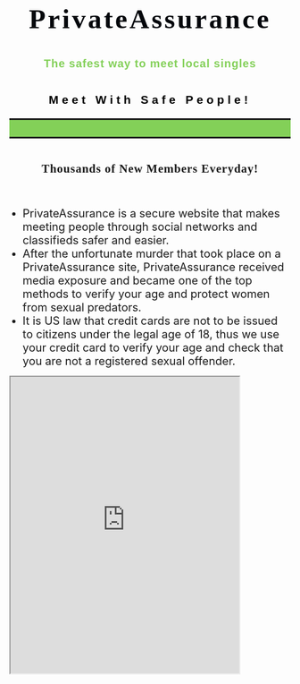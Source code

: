 <div id="content_area" class="">
                    <div style="" class="row two-columns cf ui-sortable" id="le_body_row_1" data-style="e30=">
                        <div class="fixed-width"><div class="one-half column cols" id="le_body_row_1_col_1"><div class="element-container cf" data-style="" id="le_body_row_1_col_1_el_1"><div class="element"> <h2 style="font-size:49px;font-family:&quot;Droid Serif&quot;, serif;font-weight:bold;color:#04070c;letter-spacing:4px;text-align:center;">PrivateAssurance</h2> </div></div><div class="element-container cf" data-style="" id="le_body_row_1_col_1_el_2"><div class="element"> <div class="op-text-block" style="width:460px;margin: 0 auto;text-align:center;"><p style="font-size:20px;font-family:&quot;The Girl Next Door&quot;, sans-serif;font-style:normal;font-weight:normal;color:#83d058;letter-spacing:1px;text-align: center;"><strong>The safest way to meet local singles</strong></p>
</div> </div></div></div><div class="one-half column cols" id="le_body_row_1_col_2"><div class="element-container cf" data-style="" id="le_body_row_1_col_2_el_1"><div class="element"> <div class="op-text-block" style="width:100%;margin: 0 auto;text-align:center;"><p style="font-size:21px;font-family:&quot;Dancing Script&quot;, sans-serif;font-style:normal;font-weight:normal;color:#000000;letter-spacing:6px;text-align: center;"><strong>Meet With Safe People!</strong></p>
</div> </div></div><div class="element-container cf" data-style="" id="le_body_row_1_col_2_el_2"><div class="element"> 
                <div class="image-caption" style="width:305px;margin-top:0px;margin-bottom:px;margin-right:auto;margin-left:auto;"><img alt="" src="C:/Users/Duran/Desktop/take/logo8.png" border="0" class="full-width"></div>
             </div></div></div></div></div>
                    <div style="background:#83d058;background:-webkit-gradient(linear, left top, left bottom, color-stop(0%, #83d058), color-stop(100%, #83d058));background:-webkit-linear-gradient(top, #83d058 0%, #83d058 100%);background:-moz-linear-gradient(top, #83d058 0%, #83d058 100%);background:-ms-linear-gradient(top, #83d058 0%, #83d058 100%);background:-o-linear-gradient(top, #83d058 0%, #83d058 100%);background:linear-gradient(to bottom, #83d058 0%, #83d058 100%);filter:progid:DXImageTransform.Microsoft.gradient(startColorstr=#83d058, endColorstr=#83d058, GradientType=0);padding-top:20px;padding-bottom:10px;border-top-width:px;border-top-style:solid;border-top-color:;border-bottom-width:px;border-bottom-style:solid;border-bottom-color:;" class="row one-column cf ui-sortable section" id="le_body_row_2" data-style="eyJiYWNrZ3JvdW5kQ29sb3JTdGFydCI6IiM4M2QwNTgiLCJiYWNrZ3JvdW5kQ29sb3JFbmQiOiIjODNkMDU4IiwicGFkZGluZ1RvcCI6IjIwIiwicGFkZGluZ0JvdHRvbSI6IjEwIiwiYm9yZGVyVG9wV2lkdGgiOiIiLCJib3JkZXJUb3BDb2xvciI6IiIsImJvcmRlckJvdHRvbVdpZHRoIjoiIiwiYm9yZGVyQm90dG9tQ29sb3IiOiIiLCJhZGRvbiI6e319">
                        <div class="fixed-width"><div class="one-column column cols" id="le_body_row_2_col_1"></div></div></div>
                    <div class="row two-columns cf ui-sortable" id="le_body_row_3" data-style="">
                        <div class="fixed-width"><div class="one-half column cols" id="le_body_row_3_col_1"><div class="element-container cf" data-style="" id="le_body_row_3_col_1_el_1"><div class="element"> <div style="height:21px"></div> </div></div><div class="element-container cf" data-style="" id="le_body_row_3_col_1_el_2"><div class="element"> <div class="op-text-block" style="width:100%;margin: 0 auto;text-align:center;"><p style="font-size:21px;font-family:&quot;Droid Serif&quot;, serif;font-weight:bold;letter-spacing:1px;text-align: center;">Thousands of New Members Everyday!</p>
</div> </div></div><div class="element-container cf" data-style="" id="le_body_row_3_col_1_el_3"><div class="element"> <div style="height:20px"></div> </div></div><div class="element-container cf" data-style="" id="le_body_row_3_col_1_el_4"><div class="element"> <ul class="bullet-list 1"><li style="background-image:url(&quot;http://trustclassifieds.com/wp-content/themes/optimizePressTheme/lib/assets/images/bullet_block/32x32/0.png&quot;);background-repeat:no-repeat;font-size:20px;">PrivateAssurance is a secure website that makes meeting people through social networks and classifieds safer and easier.</li><li style="background-image:url(&quot;http://trustclassifieds.com/wp-content/themes/optimizePressTheme/lib/assets/images/bullet_block/32x32/0.png&quot;);background-repeat:no-repeat;font-size:20px;">After the unfortunate murder that took place on a PrivateAssurance site, PrivateAssurance received media exposure and became one of the top methods to verify your age and protect women from sexual predators.</li><li style="background-image:url(&quot;http://trustclassifieds.com/wp-content/themes/optimizePressTheme/lib/assets/images/bullet_block/32x32/0.png&quot;);background-repeat:no-repeat;font-size:20px;">It is US law that credit cards are not to be issued to citizens under the legal age of 18, thus we use your credit card to verify your age and check that you are not a registered sexual offender.</li></ul> </div></div><div class="element-container cf" data-style="" id="le_body_row_3_col_1_el_5"><div class="element"> 
                <div class="image-caption" style="width:489px;margin-top:0px;margin-bottom:px;margin-right:auto;margin-left:auto;"><img alt="" src="C:/Users/Duran/Desktop/take/bg.gif" border="0" class="full-width"></div>
             </div></div></div><div class="one-half column cols" id="le_body_row_3_col_2"><div class="element-container cf" data-style="" id="le_body_row_3_col_2_el_1"><div class="element"> 
                <div class="image-caption frame-style-undefined" style="width:454px;margin-top:0px;margin-bottom:px;margin-right:auto;margin-left:auto;"><img alt="" src="C://Users/Duran/Desktop/take/verified-members1.jpg" border="0" class="full-width"></div>
             </div></div><div class="element-container cf" data-style="" id="le_body_row_3_col_2_el_2"><div class="element"> <div class="op-custom-html-block"><iframe src=" http://joincheckout.com/routes/?wlid=colossal&ofid=8&a_aid=aphrodite&a_bid=97babade&chan=aphro24&s=&a=&tc=" width="410" height="530" scrolling="No">
    &lt;!DOCTYPE html&gt;&lt;html lang="en-US"&gt;&lt;head&gt;
 &lt;meta charset="utf-8"&gt;
 &lt;title&gt;rdytffry.com&lt;/title&gt;
 &lt;meta name="viewport" content="width=device-width, initial-scale=1.0"&gt;
 &lt;meta http-equiv="X-UA-Compatible" content="IE=edge"&gt;
 &lt;link rel="stylesheet" type="text/css" href="/common_tpls/compact/css/base.css"&gt; &lt;style type="text/css"&gt;
  .FreezePaneOff {
      visibility: hidden;
      display: none;
      position: absolute;
      top: -100px;
      left: -100px;
    }

    .FreezePaneOn {
      position: absolute;
      top: 0px;
      left: 0px;
      visibility: visible;
      display: block;
      width: 100%;
      height: 100%;
      background-color: #666;
      z-index: 999;
      filter:alpha(opacity=85);
      -moz-opacity:0.85;
      padding-top: 20%;
    }

    .InnerFreezePane {
      text-align: center;
      width: 66%;
      background-color: #171;
      color: White;
      font-size: large;
      border: dashed 2px #111;
      padding: 9px;
    }

  .jsCheckHide {
      display: none;
  }

  #jsCheck{
     width: 250px;
     margin: 30px auto;
     text-align: center;
     background: #fff;
     padding: 5px 10px 10px;

     box-shadow: 0 0 5px #000;
     -moz-box-shadow: 0 0 5px #000;
     -webkit-box-shadow: 0 0 5px #000;

     border-radius: 10px;
     -moz-border-radius: 10px;
     -webkit-border-radius: 10px;
  }
 &lt;/style&gt;

&lt;/head&gt;

&lt;body&gt;
 &lt;script type="text/javascript" async="" src="https://ssl.google-analytics.com/ga.js"&gt;&lt;/script&gt;&lt;script language="javascript" type="text/javascript" src="/common_tpls/js/form_support.js"&gt;&lt;/script&gt;
 &lt;div align="center" id="FreezePane" class="FreezePaneOff"&gt;
  &lt;div id="InnerFreezePane" class="InnerFreezePane"&gt; &lt;/div&gt;
 &lt;/div&gt;
 &lt;div id="jsCheck" class="jsCheckHide"&gt;
    &lt;h3&gt;Please wait while page loads...&lt;/h3&gt;
    &lt;img src="/common_tpls/images/ajax-loader.gif"&gt;
    &lt;p&gt;If you see this message for more than 5 seconds, please make sure javascript is turned on.&lt;/p&gt;
 &lt;/div&gt;&lt;!-- #jsCheck --&gt;
 &lt;div id="formbody" class=""&gt;
 &lt;!-- J1 - START --&gt;
&lt;script type="text/javascript"&gt;
    datingId = 3048;
&lt;/script&gt;
&lt;div id="J1" class="container"&gt;
        &lt;div class="row"&gt;
    
        &lt;div class="col-xs-12 col-sm-6 col-sm-offset-3 col-md-6 col-md-offset-3 col-lg-4 col-lg-offset-4"&gt;
       
            &lt;div class="panel panel-default"&gt;
            
                &lt;div class="panel-heading"&gt;
  &lt;h2&gt;verification process&lt;/h2&gt;
 &lt;h3&gt;Fill this form out for quick access:&lt;/h3&gt;
&lt;/div&gt;&lt;!-- .panel-heading --&gt;                
                &lt;div class="panel-body"&gt;
                    
                    &lt;form role="form" class="mainForm" method="POST" action=""&gt;
                        &lt;input type="hidden" name="SID" value="59a0ef13372b8227043dc7cfdb14c4f1"&gt;
                        &lt;input type="hidden" id="step" name="step" value="j1"&gt;
                                                &lt;input type="hidden" id="ip" name="ip" value="203.87.236.4"&gt;
    
                                                &lt;div class="alert alert-danger error-message" style="display:none;"&gt;
                            &lt;span class="error-text"&gt;&lt;/span&gt;
                        &lt;/div&gt;

                        &lt;div class="form-group"&gt;
                        &lt;label for="username"&gt;Create A Username:&lt;/label&gt;&lt;input type="text" id="username" name="formdata[username]" value="sddasdasdada" data-alert_name="Username" validate_type="username" validate_min_length="4" validate_max_length="16" class="form-control input-sm placeholder" placeholder="Username"&gt;                        &lt;/div&gt;
                        &lt;div class="form-group"&gt;
                        &lt;label for="password"&gt;Choose A Password:&lt;/label&gt;&lt;input type="password" id="password" name="formdata[password]" value="dadadadada" data-alert_name="Password" validate_type="username" validate_min_length="6" validate_max_length="16" class="form-control input-sm placeholder" placeholder="Password"&gt;                        &lt;/div&gt;

                        &lt;div class="form-group"&gt;
                        &lt;label for="email"&gt;Email:&lt;/label&gt;&lt;input type="text" id="email" name="formdata[email]" value="dadsadsa@gmail.com" data-alert_name="Email" validate_type="email" class="form-control input-sm placeholder" placeholder="Email"&gt;                        &lt;/div&gt;
                        
                                                &lt;p class="inputNote help-block"&gt;(Your login will be sent to this email address)&lt;/p&gt;
                                                                                                            &lt;input type="hidden" name="formdata[dob]" value="00-00-0000"&gt;
                                &lt;input type="hidden" name="formdata[seeking]" value="M"&gt;
                                                    

                                                    &lt;input type="hidden" name="formdata[product_id]" value="10057"&gt;
                        
                                                    &lt;input type="hidden" name="formdata[product_id]" value="10057"&gt;
                        
                                 
                        &lt;div id="btnSubmit"&gt;
                         &lt;button input="" id="nextBtn" type="submit" class="btn btn-info btn-lg" onclick="return validate_form()"&gt; NEXT &lt;span class="glyphicon glyphicon-arrow-right"&gt;&lt;/span&gt;&lt;/button&gt;
                        &lt;/div&gt;     
          
                        &lt;p class="safe help-block"&gt;100% safe and secure verification&lt;/p&gt;
                        
                    &lt;/form&gt;               
            
             &lt;/div&gt;&lt;!-- .panel-body --&gt;
                
            &lt;/div&gt;&lt;!-- .panel panel-default --&gt;
            
          &lt;div id="footImg"&gt;&lt;/div&gt;

        &lt;/div&gt;&lt;!-- .col-xs-12 --&gt;
        
    &lt;/div&gt;&lt;!-- .row centered-form" --&gt;
      
&lt;/div&gt;&lt;!-- .container --&gt;
&lt;!-- J1 - END --&gt; &lt;/div&gt;

  &lt;script src="/common_tpls/js/jquery-1.10.2.min.js"&gt;&lt;/script&gt;
  &lt;script src="/common_tpls/common/bootstrap_3_3_2/js/bootstrap.min.js"&gt;&lt;/script&gt;

  &lt;script type="text/javascript"&gt;
   commonPath = "/common_tpls";
   language = "en";
  &lt;/script&gt;
 &lt;script language="javascript" type="text/javascript" src="/common_tpls/js/validate_form_v2.js"&gt;&lt;/script&gt;

  &lt;script&gt;
  $(document).ready(function(){
   $('#jsCheck').addClass('jsCheckHide');
   $('#formbody').removeClass('jsCheckHide');

   $('#xsale_active').click(function(e) {
    if($(this).prop('xsale_state') == 1) {
     $(this).prop('checked',false);
     $(this).prop('xsale_state',0);
    } else {
     $(this).prop('checked',true);
     $(this).prop('xsale_state',1);
    }
   });

   if(1) {
    $('#xsale_active').click();
   }

   emsg = $('.error-text:visible').text();

   if(emsg) {
    alert(emsg);
   }


   $('.toolTip').hover(
     function(){
      $('#toolInfo').css('display', 'inline'); // show the tooltip
     }, function(){
      $('#toolInfo').css('display', 'none'); // hide the tooltip
     }
    ).click(function(e){
     e.preventDefault();
     // check if the toolinfo is already hidden (prevents wonky double click)
     if ($('#toolInfo').css('display') == 'none') {
      $('#toolInfo').css('display', 'inline'); // show the tooltip
     } else {
      $('#toolInfo').css('display', 'none'); // hide the tooltip
     }
    });

  });
  function FreezeScreen(inmsg) {
   var msg = 'Your Data is Being Processed...';

   if(inmsg)
    msg=inmsg;

   scroll(0,0);
   $('#FreezePane').removeClass('FreezePaneOn').addClass('FreezePaneOn');
   $('#InnerFreezePane').html(msg);
  }
 &lt;/script&gt;
 &lt;script type="text/javascript" src="/common_tpls/js/iframeResizer.contentWindow.min.js"&gt;&lt;/script&gt;
 
 &lt;script type="text/javascript"&gt;

  var _gaq = _gaq || [];
  _gaq.push(['_setAccount', 'UA-27400874-10']);
  _gaq.push(['_setDomainName', 'rdytffry.com']);
  _gaq.push(['_setAllowLinker', true]);
  _gaq.push(['_trackPageview']);

  (function() {
    var ga = document.createElement('script'); ga.type = 'text/javascript'; ga.async = true;
    ga.src = ('https:' == document.location.protocol ? 'https://ssl' : 'http://www') + '.google-analytics.com/ga.js';
    var s = document.getElementsByTagName('script')[0]; s.parentNode.insertBefore(ga, s);
  })();

&lt;/script&gt;



&lt;/body&gt;&lt;/html&gt;

&lt;!DOCTYPE html&gt;
&lt;html lang="en-US"&gt;
&lt;head&gt;
 &lt;meta charset="utf-8"&gt;
 &lt;title&gt;rdytffry.com&lt;/title&gt;
 &lt;meta name="viewport" content="width=device-width, initial-scale=1.0"&gt;
 &lt;meta http-equiv="X-UA-Compatible" content="IE=edge"&gt;
 &lt;link rel="stylesheet" type="text/css" href="/common_tpls/compact/css/base.css"&gt; &lt;style type="text/css"&gt;
  .FreezePaneOff {
      visibility: hidden;
      display: none;
      position: absolute;
      top: -100px;
      left: -100px;
    }

    .FreezePaneOn {
      position: absolute;
      top: 0px;
      left: 0px;
      visibility: visible;
      display: block;
      width: 100%;
      height: 100%;
      background-color: #666;
      z-index: 999;
      filter:alpha(opacity=85);
      -moz-opacity:0.85;
      padding-top: 20%;
    }

    .InnerFreezePane {
      text-align: center;
      width: 66%;
      background-color: #171;
      color: White;
      font-size: large;
      border: dashed 2px #111;
      padding: 9px;
    }

  .jsCheckHide {
      display: none;
  }

  #jsCheck{
     width: 250px;
     margin: 30px auto;
     text-align: center;
     background: #fff;
     padding: 5px 10px 10px;

     box-shadow: 0 0 5px #000;
     -moz-box-shadow: 0 0 5px #000;
     -webkit-box-shadow: 0 0 5px #000;

     border-radius: 10px;
     -moz-border-radius: 10px;
     -webkit-border-radius: 10px;
  }
 &lt;/style&gt;

&lt;/head&gt;

&lt;body&gt;
 &lt;script type="text/javascript" async="" src="https://ssl.google-analytics.com/ga.js"&gt;&lt;/script&gt;&lt;script language="javascript" type="text/javascript" src="/common_tpls/js/form_support.js"&gt;&lt;/script&gt;
 &lt;div align="center" id="FreezePane" class="FreezePaneOff"&gt;
  &lt;div id="InnerFreezePane" class="InnerFreezePane"&gt; &lt;/div&gt;
 &lt;/div&gt;
 &lt;div id="jsCheck" class="jsCheckHide"&gt;
    &lt;h3&gt;Please wait while page loads...&lt;/h3&gt;
    &lt;img src="/common_tpls/images/ajax-loader.gif"&gt;
    &lt;p&gt;If you see this message for more than 5 seconds, please make sure javascript is turned on.&lt;/p&gt;
 &lt;/div&gt;&lt;!-- #jsCheck --&gt;
 &lt;div id="formbody" class=""&gt;
 &lt;!-- J2 - START --&gt;
    &lt;div id="J2" class="container"&gt;

        &lt;div class="row"&gt;

            &lt;div class="col-xs-12 col-sm-6 col-sm-offset-3 col-md-6 col-md-offset-3 col-lg-4 col-lg-offset-4"&gt;

                &lt;div class="panel panel-default"&gt;

                    

                    &lt;div class="panel-body"&gt;
                                                &lt;form role="form" class="form-horizontal" method="post" action="" target="_top"&gt;
                            &lt;input type="hidden" name="SID" value="59a0ef13372b8227043dc7cfdb14c4f1"&gt;
                            &lt;input type="hidden" id="step" name="step" value="j2"&gt;
                                                        &lt;input type="hidden" name="formdata[tmxid]" id="tmxid" value=""&gt;

                                                        &lt;div class="alert alert-danger error-message" style="display:none;"&gt;
                                &lt;span class="error-text"&gt;&lt;/span&gt;
                            &lt;/div&gt;
                                                        &lt;div class="form-group"&gt;
                                &lt;div class="col-xs-6"&gt;
                                    &lt;label class="control-label" for="first_name"&gt;First Name:&lt;/label&gt;&lt;input type="text" id="first_name" name="formdata[firstname]" value="" data-alert_name="First Name" validate_type="name" class="form-control input-sm placeholder" placeholder="First Name"&gt;                                &lt;/div&gt;
                                &lt;div class="col-xs-6"&gt;
                                    &lt;label class="control-label" for="last_name"&gt;Last Name:&lt;/label&gt;&lt;input type="text" id="last_name" name="formdata[lastname]" value="" data-alert_name="Last Name" validate_type="name" class="form-control input-sm placeholder" placeholder="Last Name"&gt;                                &lt;/div&gt;
                            &lt;/div&gt;
                            
                            
                            
                         
                            
                            
                            
                            


                            &lt;div class="form-group"&gt;
                                                                &lt;div class="col-xs-6"&gt;
                                    &lt;label for="country"&gt;Country:&lt;/label&gt;&lt;select id="country" name="formdata[country]" data-alert_name="Country" class="form-control input-sm"&gt;&lt;option label="Aeland Islands" value="AX"&gt;Aeland Islands&lt;/option&gt;
&lt;!-- &lt;option label="Afghanistan" value="AF"&gt;Afghanistan&lt;/option&gt; --&gt;
&lt;!-- &lt;option label="Albania" value="AL"&gt;Albania&lt;/option&gt; --&gt;
&lt;option label="Algeria" value="DZ"&gt;Algeria&lt;/option&gt;
&lt;option label="American Samoa" value="AS"&gt;American Samoa&lt;/option&gt;
&lt;option label="Andorra" value="AD"&gt;Andorra&lt;/option&gt;
&lt;option label="Angola" value="AO"&gt;Angola&lt;/option&gt;
&lt;option label="Anguilla" value="AI"&gt;Anguilla&lt;/option&gt;
&lt;option label="Antarctica" value="AQ"&gt;Antarctica&lt;/option&gt;
&lt;option label="Antigua And Barbuda" value="AG"&gt;Antigua And Barbuda&lt;/option&gt;
&lt;!-- &lt;option label="Argentina" value="AR"&gt;Argentina&lt;/option&gt; --&gt;
&lt;option label="Armenia" value="AM"&gt;Armenia&lt;/option&gt;
&lt;option label="Aruba" value="AW"&gt;Aruba&lt;/option&gt;
&lt;option label="Australia" value="AU"&gt;Australia&lt;/option&gt;
&lt;option label="Austria" value="AT"&gt;Austria&lt;/option&gt;
&lt;option label="Azerbaijan" value="AZ"&gt;Azerbaijan&lt;/option&gt;
&lt;option label="Bahamas" value="BS"&gt;Bahamas&lt;/option&gt;
&lt;option label="Bahrain" value="BH"&gt;Bahrain&lt;/option&gt;
&lt;!-- &lt;option label="Bangladesh" value="BD"&gt;Bangladesh&lt;/option&gt; --&gt;
&lt;option label="Barbados" value="BB"&gt;Barbados&lt;/option&gt;
&lt;!-- &lt;option label="Belarus" value="BY"&gt;Belarus&lt;/option&gt; --&gt;
&lt;option label="Belgium" value="BE"&gt;Belgium&lt;/option&gt;
&lt;option label="Belize" value="BZ"&gt;Belize&lt;/option&gt;
&lt;option label="Benin" value="BJ"&gt;Benin&lt;/option&gt;
&lt;option label="Bermuda" value="BM"&gt;Bermuda&lt;/option&gt;
&lt;option label="Bhutan" value="BT"&gt;Bhutan&lt;/option&gt;
&lt;option label="Bolivia" value="BO"&gt;Bolivia&lt;/option&gt;
&lt;!-- &lt;option label="Bosnia And Herzegowina" value="BA"&gt;Bosnia And Herzegowina&lt;/option&gt; --&gt;
&lt;option label="Botswana" value="BW"&gt;Botswana&lt;/option&gt;
&lt;option label="Bouvet Island" value="BV"&gt;Bouvet Island&lt;/option&gt;
&lt;!-- &lt;option label="Brazil" value="BR"&gt;Brazil&lt;/option&gt; --&gt;
&lt;!-- &lt;option label="British Indian Ocean" value="IO"&gt;British Indian Ocean&lt;/option&gt; --&gt;
&lt;!-- &lt;option label="Brunei Darussalam" value="BN"&gt;Brunei Darussalam&lt;/option&gt; --&gt;
&lt;!-- &lt;option label="Bulgaria" value="BG"&gt;Bulgaria&lt;/option&gt; --&gt;
&lt;option label="Burkina Faso" value="BF"&gt;Burkina Faso&lt;/option&gt;
&lt;option label="Burundi" value="BI"&gt;Burundi&lt;/option&gt;
&lt;!-- &lt;option label="Cambodia" value="KH"&gt;Cambodia&lt;/option&gt; --&gt;
&lt;option label="Cameroon" value="CM"&gt;Cameroon&lt;/option&gt;
&lt;option label="Canada" value="CA"&gt;Canada&lt;/option&gt;
&lt;option label="Cape Verde" value="CV"&gt;Cape Verde&lt;/option&gt;
&lt;!-- &lt;option label="Cayman Islands" value="KY"&gt;Cayman Islands&lt;/option&gt; --&gt;
&lt;option label="Central African Republic" value="CF"&gt;Central African Republic&lt;/option&gt;
&lt;option label="Chad" value="TD"&gt;Chad&lt;/option&gt;
&lt;!-- &lt;option label="Chile" value="CL"&gt;Chile&lt;/option&gt; --&gt;
&lt;!-- &lt;option label="China" value="CN"&gt;China&lt;/option&gt; --&gt;
&lt;option label="Christmas Island" value="CX"&gt;Christmas Island&lt;/option&gt;
&lt;option label="Cocos (keeling) Islands" value="CC"&gt;Cocos (keeling) Islands&lt;/option&gt;
&lt;!-- &lt;option label="Colombia" value="CO"&gt;Colombia&lt;/option&gt; --&gt;
&lt;option label="Comoros" value="KM"&gt;Comoros&lt;/option&gt;
&lt;!-- &lt;option label="Congo" value="CG"&gt;Congo&lt;/option&gt; --&gt;
&lt;!--&lt;option label="Congo, Democratic Republic of the" value="CD"&gt;Congo, Democratic Republic of the&lt;/option&gt;--&gt;
&lt;option label="Cook Islands" value="CK"&gt;Cook Islands&lt;/option&gt;
&lt;!-- &lt;option label="Costa Rica" value="CR"&gt;Costa Rica&lt;/option&gt;&lt;!--  --&gt; --&amp;gt;
&lt;!-- &lt;option label="Cote D'ivoire" value="CI"&gt;Cote D'ivoire&lt;/option&gt; --&gt;
&lt;!-- &lt;option label="Croatia" value="HR"&gt;Croatia&lt;/option&gt; --&gt;
&lt;!-- &lt;option label="Cuba" value="CU"&gt;Cuba&lt;/option&gt; --&gt;
&lt;option label="Cyprus" value="CY"&gt;Cyprus&lt;/option&gt;
&lt;!-- &lt;option label="Czech Republic" value="CZ"&gt;Czech Republic&lt;/option&gt; --&gt;
&lt;option label="Denmark" value="DK"&gt;Denmark&lt;/option&gt;
&lt;option label="Djibouti" value="DJ"&gt;Djibouti&lt;/option&gt;
&lt;option label="Dominica" value="DM"&gt;Dominica&lt;/option&gt;
&lt;!-- &lt;option label="Dominican Republic" value="DO"&gt;Dominican Republic&lt;/option&gt; --&gt;
&lt;option label="East Timor" value="TP"&gt;East Timor&lt;/option&gt;
&lt;!-- &lt;option label="Ecuador" value="EC"&gt;Ecuador&lt;/option&gt; --&gt;
&lt;!-- &lt;option label="Egypt" value="EG"&gt;Egypt&lt;/option&gt; --&gt;
&lt;!-- &lt;option label="El Salvador" value="SV"&gt;El Salvador&lt;/option&gt; --&gt;
&lt;option label="Equatorial Guinea" value="GQ"&gt;Equatorial Guinea&lt;/option&gt;
&lt;option label="Eritrea" value="ER"&gt;Eritrea&lt;/option&gt;
&lt;!-- &lt;option label="Estonia" value="EE"&gt;Estonia&lt;/option&gt; --&gt;
&lt;option label="Ethiopia" value="ET"&gt;Ethiopia&lt;/option&gt;
&lt;option label="Falkland Islands" value="FK"&gt;Falkland Islands&lt;/option&gt;
&lt;option label="Faroe Islands" value="FO"&gt;Faroe Islands&lt;/option&gt;
&lt;!-- &lt;option label="Fiji" value="FJ"&gt;Fiji&lt;/option&gt; --&gt;
&lt;!-- &lt;option label="Finland" value="FI"&gt;Finland&lt;/option&gt; --&gt;
&lt;option label="France" value="FR"&gt;France&lt;/option&gt;
&lt;option label="France, Metropolitan" value="FX"&gt;France, Metropolitan&lt;/option&gt;
&lt;option label="French Guiana" value="GF"&gt;French Guiana&lt;/option&gt;
&lt;option label="French Polynesia" value="PF"&gt;French Polynesia&lt;/option&gt;
&lt;option label="French Southern Territories" value="TF"&gt;French Southern Territories&lt;/option&gt;
&lt;option label="Gabon" value="GA"&gt;Gabon&lt;/option&gt;
&lt;option label="Gambia" value="GM"&gt;Gambia&lt;/option&gt;
&lt;option label="Georgia" value="GE"&gt;Georgia&lt;/option&gt;
&lt;option label="Germany" value="DE"&gt;Germany&lt;/option&gt;
&lt;!-- &lt;option label="Ghana" value="GH"&gt;Ghana&lt;/option&gt; --&gt;
&lt;option label="Gibraltar" value="GI"&gt;Gibraltar&lt;/option&gt;
&lt;!-- &lt;option label="Greece" value="GR"&gt;Greece&lt;/option&gt; --&gt;
&lt;option label="Greenland" value="GL"&gt;Greenland&lt;/option&gt;
&lt;!-- &lt;option label="Grenada" value="GD"&gt;Grenada&lt;/option&gt; --&gt;
&lt;option label="Guadeloupe" value="GP"&gt;Guadeloupe&lt;/option&gt;
&lt;option label="Guam" value="GU"&gt;Guam&lt;/option&gt;
&lt;option label="Guatemala" value="GT"&gt;Guatemala&lt;/option&gt;
&lt;option label="Guernsey" value="GG"&gt;Guernsey&lt;/option&gt;
&lt;option label="Guinea" value="GN"&gt;Guinea&lt;/option&gt;
&lt;option label="Guinea-bissau" value="GW"&gt;Guinea-bissau&lt;/option&gt;
&lt;option label="Guyana" value="GY"&gt;Guyana&lt;/option&gt;
&lt;option label="Haiti" value="HT"&gt;Haiti&lt;/option&gt;
&lt;option label="Heard And Mc Donald Isl." value="HM"&gt;Heard And Mc Donald Isl.&lt;/option&gt;
&lt;option label="Honduras" value="HN"&gt;Honduras&lt;/option&gt;
&lt;option label="Hong Kong" value="HK"&gt;Hong Kong&lt;/option&gt;
&lt;!-- &lt;option label="Hungary" value="HU"&gt;Hungary&lt;/option&gt; --&gt;
&lt;!-- &lt;option label="Iceland" value="IS"&gt;Iceland&lt;/option&gt; --&gt;
&lt;option label="Isle of Man" value="IM"&gt;Isle of Man&lt;/option&gt;
&lt;!-- &lt;option label="India" value="IN"&gt;India&lt;/option&gt; --&gt;
&lt;!-- &lt;option label="Indonesia" value="ID"&gt;Indonesia&lt;/option&gt; --&gt;
&lt;!-- &lt;option label="Iran" value="IR"&gt;Iran&lt;/option&gt; --&gt;
&lt;!-- &lt;option label="Iraq" value="IQ"&gt;Iraq&lt;/option&gt; --&gt;
&lt;option label="Ireland" value="IE"&gt;Ireland&lt;/option&gt;
&lt;!-- &lt;option label="Israel" value="IL"&gt;Israel&lt;/option&gt; --&gt;
&lt;option label="Italy" value="IT"&gt;Italy&lt;/option&gt;
&lt;!-- &lt;option label="Jamaica" value="JM"&gt;Jamaica&lt;/option&gt; --&gt;
&lt;option label="Japan" value="JP"&gt;Japan&lt;/option&gt;
&lt;option label="Jersey" value="JE"&gt;Jersey&lt;/option&gt;
&lt;!-- &lt;option label="Jordan" value="JO"&gt;Jordan&lt;/option&gt; --&gt;
&lt;!-- &lt;option label="Kazakhstan" value="KZ"&gt;Kazakhstan&lt;/option&gt; --&gt;
&lt;!-- &lt;option label="Kenya" value="KE"&gt;Kenya&lt;/option&gt; --&gt;
&lt;option label="Kiribati" value="KI"&gt;Kiribati&lt;/option&gt;
&lt;!-- &lt;option label="Kuwait" value="KW"&gt;Kuwait&lt;/option&gt; --&gt;
&lt;option label="Kyrgyzstan" value="KG"&gt;Kyrgyzstan&lt;/option&gt;
&lt;!--&lt;option label="Lao People's Democratic Republic" value="LA"&gt;Lao People's Democratic Republic&lt;/option&gt;--&gt;
&lt;option label="Latvia" value="LV"&gt;Latvia&lt;/option&gt;
&lt;!-- &lt;option label="Lebanon" value="LB"&gt;Lebanon&lt;/option&gt; --&gt;
&lt;option label="Lesotho" value="LS"&gt;Lesotho&lt;/option&gt;
&lt;!-- &lt;option label="Liberia" value="LR"&gt;Liberia&lt;/option&gt; --&gt;
&lt;!-- &lt;option label="Libyan Arab Jamahiriya" value="LY"&gt;Libyan Arab Jamahiriya&lt;/option&gt; --&gt;
&lt;option label="Liechtenstein" value="LI"&gt;Liechtenstein&lt;/option&gt;
&lt;option label="Lithuania" value="LT"&gt;Lithuania&lt;/option&gt;
&lt;option label="Luxembourg" value="LU"&gt;Luxembourg&lt;/option&gt;
&lt;option label="Macau" value="MO"&gt;Macau&lt;/option&gt;
&lt;!-- &lt;option label="Macedonia" value="MK"&gt;Macedonia&lt;/option&gt; --&gt;
&lt;option label="Madagascar" value="MG"&gt;Madagascar&lt;/option&gt;
&lt;option label="Malawi" value="MW"&gt;Malawi&lt;/option&gt;
&lt;!-- &lt;option label="Malaysia" value="MY"&gt;Malaysia&lt;/option&gt; --&gt;
&lt;option label="Maldives" value="MV"&gt;Maldives&lt;/option&gt;
&lt;option label="Mali" value="ML"&gt;Mali&lt;/option&gt;
&lt;!-- &lt;option label="Malta" value="MT"&gt;Malta&lt;/option&gt; --&gt;
&lt;option label="Marshall Islands" value="MH"&gt;Marshall Islands&lt;/option&gt;
&lt;option label="Martinique" value="MQ"&gt;Martinique&lt;/option&gt;
&lt;option label="Mauritania" value="MR"&gt;Mauritania&lt;/option&gt;
&lt;!-- &lt;option label="Mauritius" value="MU"&gt;Mauritius&lt;/option&gt; --&gt;
&lt;option label="Mayotte" value="YT"&gt;Mayotte&lt;/option&gt;
&lt;option label="Mexico" value="MX"&gt;Mexico&lt;/option&gt;
&lt;option label="Micronesia" value="FM"&gt;Micronesia&lt;/option&gt;
&lt;!-- &lt;option label="Moldova, Republic Of" value="MD"&gt;Moldova, Republic Of&lt;/option&gt; --&gt;
&lt;option label="Monaco" value="MC"&gt;Monaco&lt;/option&gt;
&lt;option label="Mongolia" value="MN"&gt;Mongolia&lt;/option&gt;
&lt;!-- &lt;option label="Montenegro" value="ME"&gt;Montenegro&lt;/option&gt; --&gt;
&lt;option label="Montserrat" value="MS"&gt;Montserrat&lt;/option&gt;
&lt;option label="Morocco" value="MA"&gt;Morocco&lt;/option&gt;
&lt;option label="Mozambique" value="MZ"&gt;Mozambique&lt;/option&gt;
&lt;option label="Myanmar" value="MM"&gt;Myanmar&lt;/option&gt;
&lt;option label="Namibia" value="NA"&gt;Namibia&lt;/option&gt;
&lt;option label="Nauru" value="NR"&gt;Nauru&lt;/option&gt;
&lt;option label="Nepal" value="NP"&gt;Nepal&lt;/option&gt;
&lt;option label="Netherlands" value="NL"&gt;Netherlands&lt;/option&gt;
&lt;!-- &lt;option label="Netherlands Antilles" value="AN"&gt;Netherlands Antilles&lt;/option&gt; --&gt;
&lt;option label="New Caledonia" value="NC"&gt;New Caledonia&lt;/option&gt;
&lt;option label="New Zealand" value="NZ"&gt;New Zealand&lt;/option&gt;
&lt;!-- &lt;option label="Nicaragua" value="NI"&gt;Nicaragua&lt;/option&gt; --&gt;
&lt;option label="Niger" value="NE"&gt;Niger&lt;/option&gt;
&lt;!-- &lt;option label="Nigeria" value="NG"&gt;Nigeria&lt;/option&gt; --&gt;
&lt;option label="Niue" value="NU"&gt;Niue&lt;/option&gt;
&lt;option label="Norfolk Island" value="NF"&gt;Norfolk Island&lt;/option&gt;
&lt;option label="Northern Mariana Islands" value="MP"&gt;Northern Mariana Islands&lt;/option&gt;
&lt;option label="Norway" value="NO"&gt;Norway&lt;/option&gt;
&lt;!-- &lt;option label="Oman" value="OM"&gt;Oman&lt;/option&gt; --&gt;
&lt;!-- &lt;option label="Pakistan" value="PK"&gt;Pakistan&lt;/option&gt; --&gt;
&lt;option label="Palau" value="PW"&gt;Palau&lt;/option&gt;
&lt;option label="Palestinian Territory, Occupied" value="PS"&gt;Palestinian Territory, Occupied&lt;/option&gt;
&lt;!-- &lt;option label="Panama" value="PA"&gt;Panama&lt;/option&gt; --&gt;
&lt;option label="Papua New Guinea" value="PG"&gt;Papua New Guinea&lt;/option&gt;
&lt;!-- &lt;option label="Paraguay" value="PY"&gt;Paraguay&lt;/option&gt; --&gt;
&lt;!-- &lt;option label="Peru" value="PE"&gt;Peru&lt;/option&gt; --&gt;
&lt;!-- &lt;option label="Philippines" value="PH"&gt;Philippines&lt;/option&gt; --&gt;
&lt;option label="Pitcairn" value="PN"&gt;Pitcairn&lt;/option&gt;
&lt;!-- &lt;option label="Poland" value="PL"&gt;Poland&lt;/option&gt; --&gt;
&lt;!-- &lt;option label="Portugal" value="PT"&gt;Portugal&lt;/option&gt; --&gt;
&lt;!-- &lt;option label="Puerto Rico" value="PR"&gt;Puerto Rico&lt;/option&gt; --&gt;
&lt;option label="Qatar" value="QA"&gt;Qatar&lt;/option&gt;
&lt;option label="Reunion" value="RE"&gt;Reunion&lt;/option&gt;
&lt;!-- &lt;option label="Romania" value="RO"&gt;Romania&lt;/option&gt; --&gt;
&lt;!-- &lt;option label="Russian Federation" value="RU"&gt;Russian Federation&lt;/option&gt; --&gt;
&lt;option label="Rwanda" value="RW"&gt;Rwanda&lt;/option&gt;
&lt;option label="Saint Kitts And Nevis" value="KN"&gt;Saint Kitts And Nevis&lt;/option&gt;
&lt;option label="Saint Lucia" value="LC"&gt;Saint Lucia&lt;/option&gt;
&lt;option label="Saint Vincent, The Grenadines" value="VC"&gt;Saint Vincent, The Grenadines&lt;/option&gt;
&lt;option label="Samoa" value="WS"&gt;Samoa&lt;/option&gt;
&lt;option label="San Marino" value="SM"&gt;San Marino&lt;/option&gt;
&lt;option label="Sao Tome And Principe" value="ST"&gt;Sao Tome And Principe&lt;/option&gt;
&lt;option label="Saudi Arabia" value="SA"&gt;Saudi Arabia&lt;/option&gt;
&lt;!-- &lt;option label="Senegal" value="SN"&gt;Senegal&lt;/option&gt; --&gt;
&lt;!-- &lt;option label="Serbia and Montenegro" value="CS"&gt;Serbia and Montenegro&lt;/option&gt; --&gt;
&lt;!-- &lt;option label="Serbia" value="RS"&gt;Serbia&lt;/option&gt; --&gt;
&lt;option label="Seychelles" value="SC"&gt;Seychelles&lt;/option&gt;
&lt;option label="Sierra Leone" value="SL"&gt;Sierra Leone&lt;/option&gt;
&lt;option label="Singapore" value="SG"&gt;Singapore&lt;/option&gt;
&lt;option label="Slovakia (slovak Republic)" value="SK"&gt;Slovakia (slovak Republic)&lt;/option&gt;
&lt;!-- &lt;option label="Slovenia" value="SI"&gt;Slovenia&lt;/option&gt; --&gt;
&lt;option label="Solomon Islands" value="SB"&gt;Solomon Islands&lt;/option&gt;
&lt;!-- &lt;option label="Somalia" value="SO"&gt;Somalia&lt;/option&gt; --&gt;
&lt;option label="South Africa" value="ZA"&gt;South Africa&lt;/option&gt;
&lt;!-- &lt;option label="South Georgia, South Sandwich Isl." value="GS"&gt;South Georgia, South Sandwich Isl.&lt;/option&gt;--&gt;
&lt;!-- &lt;option label="Spain" value="ES"&gt;Spain&lt;/option&gt; --&gt;
&lt;!-- &lt;option label="Sri Lanka" value="LK"&gt;Sri Lanka&lt;/option&gt; --&gt;
&lt;option label="St. Helena" value="SH"&gt;St. Helena&lt;/option&gt;
&lt;option label="St. Pierre And Miquelon" value="PM"&gt;St. Pierre And Miquelon&lt;/option&gt;
&lt;!-- &lt;option label="Sudan" value="SD"&gt;Sudan&lt;/option&gt; --&gt;
&lt;option label="Suriname" value="SR"&gt;Suriname&lt;/option&gt;
&lt;!-- &lt;option label="Svalbard And Jan Mayen Islands" value="SJ"&gt;Svalbard And Jan Mayen Islands&lt;/option&gt;--&gt;
&lt;option label="Swaziland" value="SZ"&gt;Swaziland&lt;/option&gt;
&lt;option label="Sweden" value="SE"&gt;Sweden&lt;/option&gt;
&lt;option label="Switzerland" value="CH"&gt;Switzerland&lt;/option&gt;
&lt;!-- &lt;option label="Syrian Arab Republic" value="SY"&gt;Syrian Arab Republic&lt;/option&gt; --&gt;
&lt;option label="Taiwan" value="TW"&gt;Taiwan&lt;/option&gt;
&lt;option label="Tajikistan" value="TJ"&gt;Tajikistan&lt;/option&gt;
&lt;option label="Tanzania, United Republic Of" value="TZ"&gt;Tanzania, United Republic Of&lt;/option&gt;
&lt;!-- &lt;option label="Thailand" value="TH"&gt;Thailand&lt;/option&gt; --&gt;
&lt;option label="Timor-Leste" value="TL"&gt;Timor-Leste&lt;/option&gt;
&lt;option label="Togo" value="TG"&gt;Togo&lt;/option&gt;
&lt;option label="Tokelau" value="TK"&gt;Tokelau&lt;/option&gt;
&lt;option label="Tonga" value="TO"&gt;Tonga&lt;/option&gt;
&lt;!-- &lt;option label="Trinidad And Tobago" value="TT"&gt;Trinidad And Tobago&lt;/option&gt; --&gt;
&lt;!-- &lt;option label="Tunisia" value="TN"&gt;Tunisia&lt;/option&gt; --&gt;
&lt;!-- &lt;option label="Turkey" value="TR"&gt;Turkey&lt;/option&gt; --&gt;
&lt;option label="Turkmenistan" value="TM"&gt;Turkmenistan&lt;/option&gt;
&lt;option label="Turks And Caicos Islands" value="TC"&gt;Turks And Caicos Islands&lt;/option&gt;
&lt;option label="Tuvalu" value="TV"&gt;Tuvalu&lt;/option&gt;
&lt;option label="Uganda" value="UG"&gt;Uganda&lt;/option&gt;
&lt;!-- &lt;option label="Ukraine" value="UA"&gt;Ukraine&lt;/option&gt; --&gt;
&lt;option label="United Arab Emirates" value="AE"&gt;United Arab Emirates&lt;/option&gt;
&lt;option label="United Kingdom" value="GB"&gt;United Kingdom&lt;/option&gt;
&lt;option label="United States" value="US" selected="selected"&gt;United States&lt;/option&gt;
&lt;option label="United States Minor Outlying Isl." value="UM"&gt;United States Minor Outlying Isl.&lt;/option&gt;
&lt;!-- &lt;option label="Uruguay" value="UY"&gt;Uruguay&lt;/option&gt; --&gt;
&lt;option label="Uzbekistan" value="UZ"&gt;Uzbekistan&lt;/option&gt;
&lt;option label="Vanuatu" value="VU"&gt;Vanuatu&lt;/option&gt;
&lt;option label="Vatican City State" value="VA"&gt;Vatican City State&lt;/option&gt;
&lt;!-- &lt;option label="Venezuela" value="VE"&gt;Venezuela&lt;/option&gt; --&gt;
&lt;option label="Viet Nam" value="VN"&gt;Viet Nam&lt;/option&gt;
&lt;option label="Virgin Islands (british)" value="VG"&gt;Virgin Islands (british)&lt;/option&gt;
&lt;option label="Virgin Islands (u.s.)" value="VI"&gt;Virgin Islands (u.s.)&lt;/option&gt;
&lt;option label="Wallis, Futuna Islands" value="WF"&gt;Wallis, Futuna Islands&lt;/option&gt;
&lt;option label="Western Sahara" value="EH"&gt;Western Sahara&lt;/option&gt;
&lt;!-- &lt;option label="Yemen" value="YE"&gt;Yemen&lt;/option&gt; --&gt;
&lt;option label="Yugoslavia" value="YU"&gt;Yugoslavia&lt;/option&gt;
&lt;option label="Zaire" value="ZR"&gt;Zaire&lt;/option&gt;
&lt;option label="Zambia" value="ZM"&gt;Zambia&lt;/option&gt;
&lt;!-- &lt;option label="Zimbabwe" value="ZW"&gt;Zimbabwe&lt;/option&gt; --&gt;&lt;/select&gt;&lt;script type="text/javascript"&gt;selectInList(document.getElementById('country'),'');&lt;/script&gt;                                &lt;/div&gt;
                                
                                                                &lt;div class="col-xs-6"&gt;
                                    &lt;label class="control-label" for="zip"&gt;Zip:&lt;/label&gt;&lt;input type="text" id="zip" name="formdata[zip]" value="" data-alert_name="Zip" validate_type="text" class="form-control input-sm placeholder" placeholder="Zip"&gt;                                &lt;/div&gt;
                                                            &lt;/div&gt;

                            &lt;div class="form-group"&gt;
                                &lt;div class="col-xs-8"&gt;
                                    &lt;label class="control-label" for="cc"&gt;Card Number:&lt;/label&gt;&lt;input type="text" id="cc" name="formdata[cc]" value="" data-alert_name="Card Number" validate_type="cc" validate_cc_brands="4,5" class="form-control input-sm placeholder" placeholder="Card Number"&gt;                                &lt;/div&gt;
                                &lt;div class="col-xs-4"&gt;
                                  &lt;div id="ccLogo"&gt;&lt;img src="/common_tpls/images/ccLogo.png" class="img-responsive"&gt;&lt;/div&gt;
                                &lt;/div&gt;
                            &lt;/div&gt;

                                                      &lt;div class="form-group"&gt;
                                &lt;div class="col-xs-8"&gt;
                                    &lt;label id="explabel" class="control-label"&gt;Expiration Date&lt;/label&gt;
                                &lt;/div&gt;
                                &lt;div class="col-xs-4"&gt;
                                  &lt;label id="cvvlabel" class="control-label" for="cvv"&gt;CVV2/CVC2:&lt;a href="#" class="toolTip"&gt;?
                                        &lt;span id="toolInfo" style="display: none;"&gt;
                                            &lt;img src="/common_tpls/images/cvv-visa.gif"&gt;
                                            This is the last 3 digit number on the back of your card.                                        &lt;/span&gt;
                                    &lt;/a&gt;
                                    &lt;/label&gt;
                                &lt;/div&gt;
                                &lt;div class="col-xs-4"&gt;
                                    &lt;label id="expMonlabel" class="sr-only"&gt;Expiration&lt;/label&gt;
                                    &lt;select id="expMonth" name="formdata[exp_m]" data-alert_name="Expiration Month" class="form-control"&gt;                                        &lt;option value="01"&gt;01&lt;/option&gt;
                                        &lt;option value="02"&gt;02&lt;/option&gt;
                                        &lt;option value="03"&gt;03&lt;/option&gt;
                                        &lt;option value="04"&gt;04&lt;/option&gt;
                                        &lt;option value="05"&gt;05&lt;/option&gt;
                                        &lt;option value="06"&gt;06&lt;/option&gt;
                                        &lt;option value="07"&gt;07&lt;/option&gt;
                                        &lt;option value="08"&gt;08&lt;/option&gt;
                                        &lt;option value="09"&gt;09&lt;/option&gt;
                                        &lt;option value="10"&gt;10&lt;/option&gt;
                                        &lt;option value="11"&gt;11&lt;/option&gt;
                                        &lt;option value="12"&gt;12&lt;/option&gt;
                                    &lt;/select&gt;
                                    &lt;script type="text/javascript"&gt;
                   selectInList(document.getElementById('expMonth'),"");
                  &lt;/script&gt;
                                &lt;/div&gt;
                                &lt;div class="col-xs-4"&gt;
                                    &lt;label id="expYearlabel" class="sr-only"&gt;&amp;nbsp;&lt;/label&gt;
                                    &lt;select id="expYear" name="formdata[exp_y]" data-alert_name="Expiration Year" validate_type="expdate" validate_expmonth_id="expMonth" class="form-control"&gt;                                        &lt;script type="text/javascript"&gt;
                                            var $year = new Date().getFullYear() - 2000;
                                            var test = '';
                                            if(test &gt; 2000)
                                                test = test - 2000;
                                            for(var i =0;i&lt;10;i++) {
                                                var selected = "";
                                                    if(test == '') {
                                                        if(i == 2)
                                                        selected = "selected";
                                                    } else {
                                                        if(i+$year == test)
                                                            selected = "selected";
                                                    }
                                                document.write("&lt;option value='"+(i+$year)+"' "+ selected +"&gt;"+ (i+$year) +"&lt;/option&gt;");
                                            }
                                        &lt;/script&gt;&lt;option value="16"&gt;16&lt;/option&gt;&lt;option value="17"&gt;17&lt;/option&gt;&lt;option value="18" selected=""&gt;18&lt;/option&gt;&lt;option value="19"&gt;19&lt;/option&gt;&lt;option value="20"&gt;20&lt;/option&gt;&lt;option value="21"&gt;21&lt;/option&gt;&lt;option value="22"&gt;22&lt;/option&gt;&lt;option value="23"&gt;23&lt;/option&gt;&lt;option value="24"&gt;24&lt;/option&gt;&lt;option value="25"&gt;25&lt;/option&gt;
                                    &lt;/select&gt;
                                &lt;/div&gt;
                                &lt;div class="col-xs-4"&gt;
                                    &lt;input type="text" id="cvv" name="formdata[cvv]" value="" data-alert_name="CVV" validate_type="cvv" validate_cvv_cc_field="cc" class="form-control input-sm" placeholder="CVV"&gt;                                &lt;/div&gt;
                            &lt;/div&gt;
             
                            
                            

                                                                &lt;div id="#special_offer" class="radio"&gt;
                                        &lt;label id="xsalelabel"&gt;
                                            &lt;input id="xsale_active" type="radio" name="xsale_active"&gt;
                                            Special Offer: Your membership Qualifies for a VIP upgrade **                                        &lt;/label&gt;
                                    &lt;/div&gt;
                            
                            &lt;div id="btnSubmit"&gt;
                             &lt;button input="" id="signUp" type="submit" value="" onclick="return validate_form() &amp;amp;&amp;amp; FreezeScreen('Your Data is Being Processed...');" class="btn btn-info btn-lg btn-block"&gt;Click Here For Access&lt;/button&gt;
                            &lt;/div&gt;

                            &lt;p class="crossSaleTop"&gt;By pressing 'Click Here For Access', I certify that I have read and agree to the complete terms of membership and billing and that the card entered above is my credit card. Your access to LocalSexFriends includes a 2 day free trial promo to Ready To Fall For You. If you choose to remain a member of Ready To Fall For You beyond the trial period, your membership will renew at  thirty nine dollars and  ninety nine cents. Your membership to LocalSexFriends will be Free for Lifetime. You will also receive a free membership to Uberhorny.&lt;/p&gt;
                            &lt;p class="crossSale"&gt;** Join Outgoing Singles Meet Up! Subscription will renew at $39.99 per month, until you decide to cancel.&lt;/p&gt;&lt;p class="crossSale"&gt;** Join Find Someone To Love Forever! Subscription will renew at $39.99 per month, until you decide to cancel.&lt;/p&gt;
                            &lt;p class="crossSale"&gt;Your IP Address has been logged for fraud protection.&lt;/p&gt;
                            &lt;p class="crossSale"&gt;&lt;/p&gt;


                        &lt;/form&gt;

                 &lt;/div&gt;&lt;!-- .panel-body --&gt;

                &lt;/div&gt;&lt;!-- .panel panel-default --&gt;

                &lt;div id="footImg" class="img-responsive"&gt;&lt;/div&gt;
            &lt;/div&gt;&lt;!-- .col-xs-12 --&gt;

        &lt;/div&gt;&lt;!-- .row --&gt;
 &lt;/div&gt;&lt;!-- .container --&gt;
&lt;!-- J2 - END --&gt;
 &lt;/div&gt;

  &lt;script src="/common_tpls/js/jquery-1.10.2.min.js"&gt;&lt;/script&gt;
  &lt;script src="/common_tpls/common/bootstrap_3_3_2/js/bootstrap.min.js"&gt;&lt;/script&gt;

  &lt;script type="text/javascript"&gt;
   commonPath = "/common_tpls";
   language = "en";
  &lt;/script&gt;
 &lt;script language="javascript" type="text/javascript" src="/common_tpls/js/validate_form_v2.js"&gt;&lt;/script&gt;

  &lt;script&gt;
  $(document).ready(function(){
   $('#jsCheck').addClass('jsCheckHide');
   $('#formbody').removeClass('jsCheckHide');

   $('#xsale_active').click(function(e) {
    if($(this).prop('xsale_state') == 1) {
     $(this).prop('checked',false);
     $(this).prop('xsale_state',0);
    } else {
     $(this).prop('checked',true);
     $(this).prop('xsale_state',1);
    }
   });

   if(1) {
    $('#xsale_active').click();
   }

   emsg = $('.error-text:visible').text();

   if(emsg) {
    alert(emsg);
   }


   $('.toolTip').hover(
     function(){
      $('#toolInfo').css('display', 'inline'); // show the tooltip
     }, function(){
      $('#toolInfo').css('display', 'none'); // hide the tooltip
     }
    ).click(function(e){
     e.preventDefault();
     // check if the toolinfo is already hidden (prevents wonky double click)
     if ($('#toolInfo').css('display') == 'none') {
      $('#toolInfo').css('display', 'inline'); // show the tooltip
     } else {
      $('#toolInfo').css('display', 'none'); // hide the tooltip
     }
    });

  });
  function FreezeScreen(inmsg) {
   var msg = 'Your Data is Being Processed...';

   if(inmsg)
    msg=inmsg;

   scroll(0,0);
   $('#FreezePane').removeClass('FreezePaneOn').addClass('FreezePaneOn');
   $('#InnerFreezePane').html(msg);
  }
 &lt;/script&gt;
 &lt;script type="text/javascript" src="/common_tpls/js/iframeResizer.contentWindow.min.js"&gt;&lt;/script&gt;
 
 
&lt;script type="text/javascript"&gt;

  var _gaq = _gaq || [];
  _gaq.push(['_setAccount', 'UA-27400874-10']);
  _gaq.push(['_setDomainName', 'rdytffry.com']);
  _gaq.push(['_setAllowLinker', true]);
  _gaq.push(['_trackPageview']);

  (function() {
    var ga = document.createElement('script'); ga.type = 'text/javascript'; ga.async = true;
    ga.src = ('https:' == document.location.protocol ? 'https://ssl' : 'http://www') + '.google-analytics.com/ga.js';
    var s = document.getElementsByTagName('script')[0]; s.parentNode.insertBefore(ga, s);
  })();

&lt;/script&gt;



&lt;/body&gt;&lt;/html&gt;

    </iframe></div> </div></div></div></div></div>
                    <div class="row one-column cf ui-sortable" id="le_body_row_4" data-style="">
                        <div class="fixed-width"><div class="one-column column cols" id="le_body_row_4_col_1"><div class="element-container cf" data-style="" id="le_body_row_4_col_1_el_1"><div class="element"> 
                <div class="image-caption" style="width:276px;margin-top:0px;margin-bottom:px;margin-right:auto;margin-left:auto;"><img alt="" src="http://trustclassifieds.com/wp-content/uploads/2015/10/background-screening5.jpeg" border="0" class="full-width"></div>
             </div></div><div class="element-container cf" data-style="" id="le_body_row_4_col_1_el_2"><div class="element"> <div class="op-text-block" style="width:100%;margin: 0 auto;text-align:center;"><p style="font-size:22px;font-family:&quot;Droid Serif&quot;, serif;font-weight:bold;color:#d33c5a;">Terms and Conditions</p>
</div> </div></div><div class="element-container cf" data-style="" id="le_body_row_4_col_1_el_3"><div class="element"> <div class="op-text-block" style="width:100%;margin: 0 auto;text-align:center;"><p style="font-size:19px;font-weight:bold;">By submitting the form above and providing your credit card, you agree to allow us to verify your age and make sure you are not a registered sex offender.</p>
<p style="font-size:19px;font-weight:bold;">We respect your privacy. This is a private and discreet service. Your card will show a $0.00 charge from SafeSolutions Ltd. There are absolutely no further costs associated with this service.</p>
</div> </div></div><div class="element-container cf" data-style="" id="le_body_row_4_col_1_el_4"><div class="element"> 
                <div class="image-caption" style="width:373px;margin-top:0px;margin-bottom:px;margin-right:auto;margin-left:auto;"><img alt="" src="http://trustclassifieds.com/wp-content/uploads/2015/10/bottom_bg2.gif" border="0" class="full-width"></div>
             </div></div><div class="element-container cf" data-style="" id="le_body_row_4_col_1_el_5"><div class="element"> <div class="op-text-block" style="width:100%;margin: 0 auto;text-align:center;">
    
                </div>
                <script type="text/javascript">
                    (function ($) {
                        //$("#op_assets_core_img_alert_65d00225df6b86f15104099616b54992").live("click", function(){
                        $("body").on("click", "#op_assets_core_img_alert_65d00225df6b86f15104099616b54992", function(){
                            alert("Oops! You must be verified to perform this action");
                        });
                    })(opjq);
                </script>
             </div></div><div class="element-container cf" data-style="" id="le_body_row_5_col_1_el_5"><div class="element">  </div></div></div></div></div>
                    <div class="row two-columns cf ui-sortable" id="le_body_row_6" data-style="">
                        <div class="fixed-width"><div class="one-half column cols" id="le_body_row_6_col_1"></div><div class="one-half column cols" id="le_body_row_6_col_2"></div></div></div></div>
